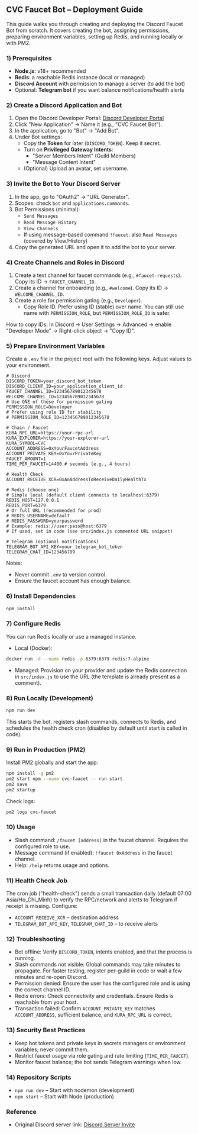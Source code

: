 ## CVC Faucet Bot – Deployment Guide

This guide walks you through creating and deploying the Discord Faucet Bot from scratch. It covers creating the bot, assigning permissions, preparing environment variables, setting up Redis, and running locally or with PM2.

### 1) Prerequisites
- **Node.js**: v18+ recommended
- **Redis**: a reachable Redis instance (local or managed)
- **Discord Account** with permission to manage a server (to add the bot)
- Optional: **Telegram bot** if you want balance notifications/health alerts

### 2) Create a Discord Application and Bot
1. Open the Discord Developer Portal: [Discord Developer Portal](https://discord.com/developers/applications)
2. Click "New Application" → Name it (e.g., "CVC Faucet Bot").
3. In the application, go to "Bot" → "Add Bot".
4. Under Bot settings:
   - Copy the **Token** for later (`DISCORD_TOKEN`). Keep it secret.
   - Turn on **Privileged Gateway Intents**:
     - "Server Members Intent" (Guild Members)
     - "Message Content Intent"
   - (Optional) Upload an avatar, set username.

### 3) Invite the Bot to Your Discord Server
1. In the app, go to "OAuth2" → "URL Generator".
2. Scopes: check `bot` and `applications.commands`.
3. Bot Permissions (minimal):
   - `Send Messages`
   - `Read Message History`
   - `View Channels`
   - If using message-based command `!faucet`: also `Read Messages` (covered by View/History)
4. Copy the generated URL and open it to add the bot to your server.

### 4) Create Channels and Roles in Discord
1. Create a text channel for faucet commands (e.g., `#faucet-requests`). Copy its ID → `FAUCET_CHANNEL_ID`.
2. Create a channel for onboarding (e.g., `#welcome`). Copy its ID → `WELCOME_CHANNEL_ID`.
3. Create a role for permission gating (e.g., `Developer`).
   - Copy Role ID. Prefer using ID (stable) over name. You can still use name with `PERMISSION_ROLE`, but `PERMISSION_ROLE_ID` is safer.

How to copy IDs: In Discord → User Settings → Advanced → enable "Developer Mode" → Right-click object → "Copy ID".

### 5) Prepare Environment Variables
Create a `.env` file in the project root with the following keys. Adjust values to your environment.

```dotenv
# Discord
DISCORD_TOKEN=your_discord_bot_token
DISCORD_CLIENT_ID=your_application_client_id
FAUCET_CHANNEL_ID=123456789012345678
WELCOME_CHANNEL_ID=123456789012345678
# Use ONE of these for permission gating
PERMISSION_ROLE=Developer
# Prefer using role ID for stability
# PERMISSION_ROLE_ID=123456789012345678

# Chain / Faucet
KURA_RPC_URL=https://your-rpc-url
KURA_EXPLORER=https://your-explorer-url
KURA_SYMBOL=CVC
ACCOUNT_ADDRESS=0xYourFaucetAddress
ACCOUNT_PRIVATE_KEY=0xYourPrivateKey
FAUCET_AMOUNT=1
TIME_PER_FAUCET=14400 # seconds (e.g., 4 hours)

# Health Check
ACCOUNT_RECEIVE_XCR=0xAnAddressToReceiveDailyHealthTx

# Redis (choose one)
# Simple local (default client connects to localhost:6379)
REDIS_HOST=127.0.0.1
REDIS_PORT=6379
# Or full URL (recommended for prod)
# REDIS_USERNAME=default
# REDIS_PASSWORD=yourpassword
# Example: redis://user:pass@host:6379
# If used, set in code (see src/index.js commented URL snippet)

# Telegram (optional notifications)
TELEGRAM_BOT_API_KEY=your_telegram_bot_token
TELEGRAM_CHAT_ID=123456789
```

Notes:
- Never commit `.env` to version control.
- Ensure the faucet account has enough balance.

### 6) Install Dependencies
```bash
npm install
```

### 7) Configure Redis
You can run Redis locally or use a managed instance.
- Local (Docker):
```bash
docker run -d --name redis -p 6379:6379 redis:7-alpine
```
- Managed: Provision on your provider and update the Redis connection in `src/index.js` to use the URL (the template is already present as a comment).

### 8) Run Locally (Development)
```bash
npm run dev
```
This starts the bot, registers slash commands, connects to Redis, and schedules the health check cron (disabled by default until start is called in code).

### 9) Run in Production (PM2)
Install PM2 globally and start the app:
```bash
npm install -g pm2
pm2 start npm --name cvc-faucet -- run start
pm2 save
pm2 startup
```
Check logs:
```bash
pm2 logs cvc-faucet
```

### 10) Usage
- Slash command: `/faucet [address]` in the faucet channel. Requires the configured role to use.
- Message command (if enabled): `!faucet 0xAddress` in the faucet channel.
- Help: `/help` returns usage and options.

### 11) Health Check Job
The cron job ("health-check") sends a small transaction daily (default 07:00 Asia/Ho_Chi_Minh) to verify the RPC/network and alerts to Telegram if receipt is missing. Configure:
- `ACCOUNT_RECEIVE_XCR` – destination address
- `TELEGRAM_BOT_API_KEY`, `TELEGRAM_CHAT_ID` – to receive alerts

### 12) Troubleshooting
- Bot offline: Verify `DISCORD_TOKEN`, intents enabled, and that the process is running.
- Slash commands not visible: Global commands may take minutes to propagate. For faster testing, register per-guild in code or wait a few minutes and re-open Discord.
- Permission denied: Ensure the user has the configured role and is using the correct channel ID.
- Redis errors: Check connectivity and credentials. Ensure Redis is reachable from your host.
- Transaction failed: Confirm `ACCOUNT_PRIVATE_KEY` matches `ACCOUNT_ADDRESS`, sufficient balance, and `KURA_RPC_URL` is correct.

### 13) Security Best Practices
- Keep bot tokens and private keys in secrets managers or environment variables; never commit them.
- Restrict faucet usage via role gating and rate limiting (`TIME_PER_FAUCET`).
- Monitor faucet balance; the bot sends Telegram warnings when low.

### 14) Repository Scripts
- `npm run dev` – Start with nodemon (development)
- `npm start` – Start with Node (production)

### Reference
- Original Discord server link: [Discord Server Invite](https://discord.gg/RsqeW4Yv)
